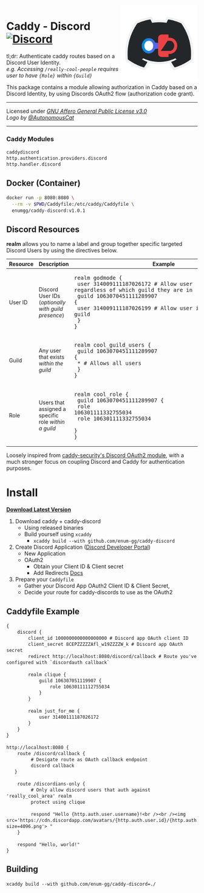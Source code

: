 <img src="./assets/logo.png" width="40%" height="40%" align="right">

Caddy - Discord [![Discord](https://img.shields.io/discord/1063070457047289907.svg?label=&logo=discord&logoColor=ffffff&color=7389D8&labelColor=6A7EC2)](https://discord.gg/k9tVAwws8U)
====

tl;dr: Authenticate caddy routes based on a Discord User Identity.
_<br />e.g. Accessing `/really-cool-people` requires user to have `{Role}` within `{Guild}`_

This package contains a module allowing authorization in Caddy based on a Discord Identity, by using  Discords OAuth2 flow (authorization code grant).

---

Licensed under [_GNU Affero General Public License v3.0_](https://github.com/enum-gg/caddy-discord/blob/main/LICENSE.md)
<br><i>Logo by [@AutonomousCat](https://github.com/AutonomousCat/)</i>

---

### Caddy Modules
```
caddydiscord
http.authentication.providers.discord
http.handler.discord
```

## Docker (Container)
```sh
docker run -p 8080:8080 \
  --rm -v $PWD/Caddyfile:/etc/caddy/Caddyfile \
  enumgg/caddy-discord:v1.0.1
```

## Discord Resources
**realm** allows you to name a label and group together specific targeted Discord Users by using the directives below.

| Resource        | Description                                                 | Example                                                                                                                                                                                                                          |
|-----------------|-------------------------------------------------------------|----------------------------------------------------------------------------------------------------------------------------------------------------------------------------------------------------------------------------------|
| User ID         | Discord User IDs (_optionally with guild presence_)         | <pre>realm godmode {<br />  user 314009111187026172 # Allow user regardless of which guild they are in<br />  guild 1063070451111289907 {<br />    user 314009111187026199 # Allow user if they're part of guild<br />  }<br />} |
| Guild           | Any user that exists  _within the guild_                    | <pre>realm cool_guild_users {<br />  guild 1063070451111289907 {<br />    * # Allows all users <br />  }<br />}                                                                                                                  |
| Role            | Users that assigned a specific role _within a guild_        | <pre>realm cool_role {<br />  guild 1063070451111289907 {<br />    role 106301111332755034<br />    role 106301111332755034<br />  }<br />}</pre>                                                                                |

Loosely inspired from [caddy-security's Discord OAuth2 module](https://authp.github.io/docs/authenticate/oauth/backend-oauth2-0013-discord), with a much stronger focus on coupling Discord and Caddy for authentication purposes.

# Install

[**Download Latest Version**](https://github.com/enum-gg/caddy-discord/releases)

1. Download caddy + caddy-discord
    - Using released binaries
    - Build yourself using `xcaddy`
      - `xcaddy build --with github.com/enum-gg/caddy-discord`
2. Create Discord Application ([Discord Developer Portal](https://discord.com/developers/applications))
    - New Application
    - OAuth2
        - Obtain your Client ID & Client secret
        - Add Redirects [Docs](https://discord.com/developers/docs/topics/oauth2#authorization-code-grant-redirect-url-example)
3. Prepare your `Caddyfile`
    - Gather your Discord App OAuth2 Client ID & Client Secret,
    - Decide your route for caddy-discords to use as the OAuth2


## Caddyfile Example
```caddyfile
{
    discord {
        client_id 1000000000000000000 # Discord app OAuth client ID 
        client_secret 8CEPZZZZZAfl_w19ZZZZW_k # Discord app OAuth secret
        redirect http://localhost:8080/discord/callback # Route you've configured with `discordauth callback`

        realm clique {
            guild 106307051119907 {
                role 10630111112755034
            }
        }
        
        realm just_for_me {
            user 31400111187026172
        }
    }
}

http://localhost:8080 {
    route /discord/callback {
         # Desigate route as OAuth callback endpoint
         discord callback 
   }

    route /discordians-only {
         # Only allow discord users that auth against 'really_cool_area' realm 
         protect using clique 
        
         respond "Hello {http.auth.user.username}!<br /><br /><img src='https://cdn.discordapp.com/avatars/{http.auth.user.id}/{http.auth.user.avatar}?size=4096.png'> "
    }

    respond "Hello, world!"
}

```

## Building
```
xcaddy build --with github.com/enum-gg/caddy-discord=./
```
